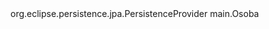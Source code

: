 <?xml version="1.0" encoding="UTF-8"?>
<persistence version="2.1" xmlns="http://xmlns.jcp.org/xml/ns/persistence" xmlns:xsi="http://www.w3.org/2001/XMLSchema-instance" xsi:schemaLocation="http://xmlns.jcp.org/xml/ns/persistence http://xmlns.jcp.org/xml/ns/persistence/persistence_2_1.xsd">
  <persistence-unit name="DrustvenaMrezaPU" transaction-type="RESOURCE_LOCAL">
    <provider>org.eclipse.persistence.jpa.PersistenceProvider</provider>
    <class>main.Osoba</class>
    <properties>
      <property name="javax.persistence.jdbc.url" value="jdbc:mysql://localhost:3306/social_network?zeroDateTimeBehavior=convertToNull"/>
      <property name="javax.persistence.jdbc.user" value="root"/>
      <property name="javax.persistence.jdbc.driver" value="com.mysql.jdbc.Driver"/>
      <property name="javax.persistence.jdbc.password" value="dusan"/>
      <property name="javax.persistence.schema-generation.database.action" value="create"/>
    </properties>
  </persistence-unit>
</persistence>
